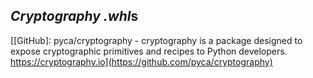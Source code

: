 *Cryptography* *.whl*s
----------------------

[[GitHub]: pyca/cryptography - cryptography is a package designed to expose cryptographic primitives and recipes to Python developers. https://cryptography.io](https://github.com/pyca/cryptography)

